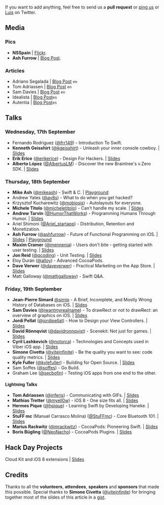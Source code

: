 If you want to add anything, feel free to send us a **pull request** or [ping us](https://twitter.com/nsspain) or [Luis](https://twitter.com/lascorbe) on Twitter.

## Media

### Pics
* **NSSpain** | [Flickr](https://flic.kr/s/aHsk42Txn3).
* **Ash Furrow** | [Blog Post](http://photos.ashfurrow.com/nsspain-2014).

### Articles
* Adriano Segalada | [Blog Post](http://blog.namics.com/2014/09/nsspain-ios-conference-review.html) ``en``
* Tom Adriassen | [Blog Post](http://blog.inferis.org/blog/2014/09/22/nsspain-2014/) ``en``
* Sam Davies | [Blog Post](http://iwantmyreal.name/blog/2014/09/19/nsspain-2014/) ``en``
* Idealista | [Blog Post](http://www.idealista.com/labs/blog/charlas/resumen-de-la-nsspain-2014-by-idealista/)``es``
* Autentia | [Blog Post](http://autentia.com/2014/10/02/cronica-de-nsspain/)``es``

## Talks

### Wednesday, 17th September
* Fernando Rodriguez ([@frr149](http://www.twitter.com/frr149)) - Introduction To Swift.
* **Kenneth Geisshirt** ([@kgeisshirt](http://www.twitter.com/kgeisshirt)) - Unleash your inner console cowboy. | [Slides](http://www.slideshare.net/geisshirt/unleash-your-inner-console-cowboy)
* **Erik Erice** ([@erikerice](http://www.twitter.com/erikerice)) - Design For Hackers. | [Slides](https://speakerdeck.com/lascorbe/erik-erices-slides-at-nsspain-2014)
* **Alberto López** ([@AlbertusLM](http://www.twitter.com/AlbertusLM)) - Discover the new Braintree's v.Zero SDK. | [Slides](https://speakerdeck.com/lascorbe/alberto-lopezs-slides-at-nsspain-2014)

### Thursday, 18th September
* **Mike Ash** ([@mikeash](http://www.twitter.com/mikeash)) - Swift & C. | [Playground](http://t.co/PWLYU1joru)
* Andrew Yates ([@ay8s](http://www.twitter.com/ay8s)) - What to do when you get hacked?
* Krzysztof Kucharewitz ([@mobiosis](http://www.twitter.com/mobiosis)) - Autolayouts for everyone.
* **Michele Titolo** ([@micheletitolo](http://www.twitter.com/micheletitolo)) - Can't handle my scale. | [Slides](http://www.slideshare.net/micheletitolo/cant-handle-my-scale)
* **Andrew Tarvin** ([@HumorThatWorks](http://www.twitter.com/HumorThatWorks)) - Programming Humans Through Humor. | [Slides](http://www.slideshare.net/HumorThatWorks/programming-humans-through-humor)
* Ariel Shimoni ([@Ariel_startapp](http://www.twitter.com/Ariel_startapp)) - Distribution, Retention and Monetization.
* **Ash Furrow** ([@ashfurrow](http://www.twitter.com/ashfurrow)) - Future of Functional Programming on iOS. | [Slides](https://speakerdeck.com/ashfurrow/the-future-of-functional-programming-on-ios) | [Playground](https://github.com/AshFurrow/NSSpain2014)
* **Maxim Cramer** ([@mennenia](http://www.twitter.com/mennenia)) - Users don't bite - getting started with user testing. | [Slides](https://speakerdeck.com/mennenia/users-dont-bite-nsspain-2014)
* **Jon Reid** ([@qcoding](http://www.twitter.com/qcoding)) - Unit Testing. | [Slides](https://speakerdeck.com/jonreid/unit-testing-control-your-dependencies)
* Eloy Durán ([@alloy](http://www.twitter.com/alloy)) - Advanced CocoaPods.
* **Dave Verwer** ([@daveverwer](http://www.twitter.com/daveverwer)) - Practical Marketing on the App Store. | [Slides](https://speakerdeck.com/lascorbe/dave-verwers-slides-at-nsspain-2014#)
* Matt Galloway ([@mattjgalloway](http://www.twitter.com/mattjgalloway)) - Swift Q&A.

### Friday, 19th September
* **Jean-Pierre Simard** [@simjp](http://www.twitter.com/simjp) - A Brief, Incomplete, and Mostly Wrong History of Databases on iOS. | [Slides](https://speakerdeck.com/jpsim/a-brief-incomplete-and-mostly-wrong-history-of-databases-on-ios)
* **Sam Davies** ([@iwantmyrealname](http://www.twitter.com/iwantmyrealname)) - To drawRect or not to drawRect: an overview of graphics on iOS. | [Slides](https://speakerdeck.com/sammyd/to-drawrect-or-not-to-drawrect)
* **Jordi Pellat** ([@jordipellat](http://www.twitter.com/jordipellat)) - How to Design your View Controllers. | [Slides](https://speakerdeck.com/jpellat/design-your-uiviewcontroller)
* **David Rönnqvist** ([@davidronnqvist](http://www.twitter.com/davidronnqvist)) - Scenekit: Not just for games. | [Slides](https://speakerdeck.com/ronnqvist/not-just-for-games)
* **Cyril Lashkevich** ([@notorca](http://www.twitter.com/notorca)) - Technologies and Concepts used in Viber iOS app. | [Slides](https://dl.dropboxusercontent.com/u/3820193/VbierClientUnderTheHood.pdf)
* **Simone Civetta** ([@viteinfinite](http://www.twitter.com/viteinfinite)) - Be the quality you want to see: code quality metrics. | [Slides](https://speakerdeck.com/viteinfinite/be-the-quality-you-want-to-see-in-the-world-code-quality-metrics)
* **Kyle Fuller** ([@kylefuller](http://www.twitter.com/kylefuller)) - Building for Open Source. | [Slides](https://speakerdeck.com/kylef/building-for-open-source)
* Sam Soffes ([@soffes](http://www.twitter.com/soffes)) - Go Build.
* Graham Lee ([@secbofin](http://www.twitter.com/secbofin)) - Testing iOS apps from one end to the other.

#### Lightning Talks
* **Tom Adriassen** ([@inferis](http://www.twitter.com/inferis)) - Communicating with GIFs. | [Slides](http://www.slideshare.net/Inferis/communicating-with-gifs)
* **Mathias Tretter** ([@myell0w](http://www.twitter.com/myell0w)) - iOS 8 - One size fits all. | [Slides](https://speakerdeck.com/myell0w/ios-size-classes-one-size-fits-all)
* **Hermes Pique** ([@hpique](http://www.twitter.com/hpique)) - Learning Swift by Developing Haneke. | [Slides](https://speakerdeck.com/hpique/learning-swift-by-developing-haneke)
* **StuFF mc** (Manuel Carrasco Molina) ([@StuFFmc](http://www.twitter.com/StuFFmc)) - Core Bluetooth 101. | [Slides](https://speakerdeck.com/stuffmc/be-ready-for-watch-core-bluetooth-101)
* **Marius Rackwitz** ([@mrackwitz](http://www.twitter.com/mrackwitz)) - CocoaPods: Pioneering Swift. | [Slides](https://speakerdeck.com/marius/cocoapods-pioneering-swift)
* **Boris Bügling** ([@NeoNacho](http://www.twitter.com/NeoNacho)) - CocoaPods Plugins. | [Slides](https://speakerdeck.com/neonichu/cocoapods-plugins-1)

## Hack Day Projects
Cloud Kit and iOS 8 extensions | [Slides](https://speakerdeck.com/stuffmc/rate-my-talk-hacking-cloud-kit-and-ios-8-extensions)

## Credits
Thanks to all the **volunteers**, **attendees**, **speakers** and **sponsors** that made this possible. Special thanks to **Simone Civetta** ([@viteinfinite](http://www.twitter.com/viteinfinite)) for bringing together most of the slides of this article in a [gist](https://gist.github.com/viteinfinite/7e48704566001c0e5cd7).
